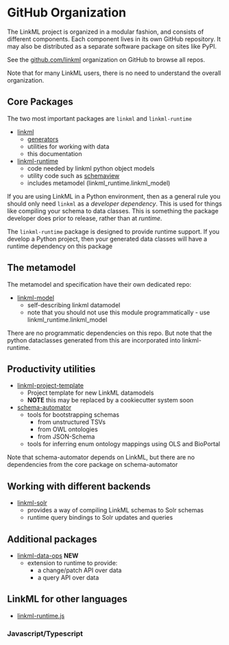 # GitHub Organization

The LinkML project is organized in a modular fashion, and consists of different
components. Each component lives in its own GitHub repository. It may also be distributed
as a separate software package on sites like PyPI.

See the [github.com/linkml](https://github.com/linkml) organization on GitHub to browse all repos.

Note that for many LinkML users, there is no need to understand the overall organization.

## Core Packages

The two most important packages are `linkml` and `linkml-runtime`

* [linkml](https://github.com/linkml/linkml)
    - [generators](generators)
    - utilities for working with data
    - this documentation
* [linkml-runtime](https://github.com/linkml/linkml-runtime)
    - code needed by linkml python object models
    - utility code such as [schemaview](developers/manipulating-schemas)
    - includes metamodel (linkml_runtime.linkml_model)

If you are using LinkML in a Python environment, then as a general rule
you should only need `linkml` as a *developer dependency*. This is used for
things like compiling your schema to data classes. This is something the
package developer does prior to release, rather than at *runtime*.

The `linkml-runtime` package is designed to provide runtime support. If you develop
a Python project, then your generated data classes will have a runtime dependency
on this package

## The metamodel  

The metamodel and specification have their own dedicated repo:

* [linkml-model](https://github.com/linkml/linkml-model)
  - self-describing linkml datamodel
  - note that you should not use this module programmatically - use linkml_runtime.linkml_model

There are no programmatic dependencies on this repo. But note that the
python dataclasses generated from this are incorporated into linkml-runtime.

## Productivity utilities

* [linkml-project-template](https://github.com/linkml/linkml-project-template)
  - Project template for new LinkML datamodels
  - **NOTE** this may be replaced by a cookiecutter system soon
* [schema-automator](https://github.com/linkml/schema-automator)
  - tools for bootstrapping schemas
     - from unstructured TSVs
     - from OWL ontologies
     - from JSON-Schema
  - tools for inferring enum ontology mappings using OLS and BioPortal

Note that schema-automator depends on LinkML, but there are no dependencies from
the core package on schema-automator

## Working with different backends

* [linkml-solr](https://github.com/linkml/linkml-solr)
   - provides a way of compiling LinkML schemas to Solr schemas
   - runtime query bindings to Solr updates and queries 

## Additional packages

* [linkml-data-ops](https://github.com/linkml/linkml-dataops) **NEW**
  - extension to runtime to provide:
     - a change/patch API over data
     - a query API over data

## LinkML for other languages

* [linkml-runtime.js](https://github.com/linkml/linkml-runtime.js)

### Javascript/Typescript